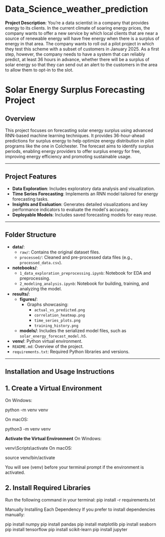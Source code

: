 # Data_Science_weather_prediction 
**Project Description**:
You’re a data scientist in a company that provides energy to its clients. In the current climate of soaring energy prices, the company wants to offer a new service by which local clients that are near a source of renewable energy will have free energy when there is a surplus of energy in that area. The company wants to roll out a pilot project in which they test this scheme with a subset of customers in January 2025. As a first step, however, the company needs to have a system that can reliably predict, at least 36 hours in advance, whether there will be a surplus of solar energy so that they can send out an alert to the customers in the area to allow them to opt-in to the slot.



# Solar Energy Surplus Forecasting Project

## Overview
This project focuses on forecasting solar energy surplus using advanced RNN-based machine learning techniques. It provides 36-hour-ahead predictions for surplus energy to help optimize energy distribution in pilot programs like the one in Colchester. The forecast aims to identify surplus periods, enabling energy providers to offer surplus energy for free, improving energy efficiency and promoting sustainable usage.

---

## Project Features
- **Data Exploration**: Includes exploratory data analysis and visualization.
- **Time Series Forecasting**: Implements an RNN model tailored for energy forecasting tasks.
- **Insights and Evaluation**: Generates detailed visualizations and key performance indicators to evaluate the model's accuracy.
- **Deployable Models**: Includes saved forecasting models for easy reuse.

---

## Folder Structure
- **data/**:
  - `raw/`: Contains the original dataset files.
  - `processed/`: Cleaned and pre-processed data files (e.g., `processed_data.csv`).
- **notebooks/**:
  - `1_data_exploration_preprocessing.ipynb`: Notebook for EDA and preprocessing.
  - `2_modeling_analysis.ipynb`: Notebook for building, training, and analyzing the model.
- **results/**:
  - **figures/**:
    - Graphs showcasing:
      - `actual_vs_predicted.png`
      - `correlation_heatmap.png`
      - `time_series_plots.png`
      - `training_history.png`
  - **models/**: Includes the serialized model files, such as `solar_energy_forecast_model.h5`.
- **venv/**: Python virtual environment.
- `README.md`: Overview of the project.
- `requirements.txt`: Required Python libraries and versions.

---

## Installation and Usage Instructions

## 1. Create a Virtual Environment
On Windows:

   python -m venv venv

On macOS:

   python3 -m venv venv

**Activate the Virtual Environment**
On Windows:

   venv\Scripts\activate
On macOS:

   source venv/bin/activate

You will see (venv) before your terminal prompt if the environment is activated.

## 2. Install Required Libraries

Run the following command in your terminal:
   pip install -r requirements.txt

Manually Installing Each Dependency
If you prefer to install dependencies manually:

   pip install numpy
   pip install pandas
   pip install matplotlib
   pip install seaborn
   pip install tensorflow
   pip install scikit-learn
   pip install jupyter

